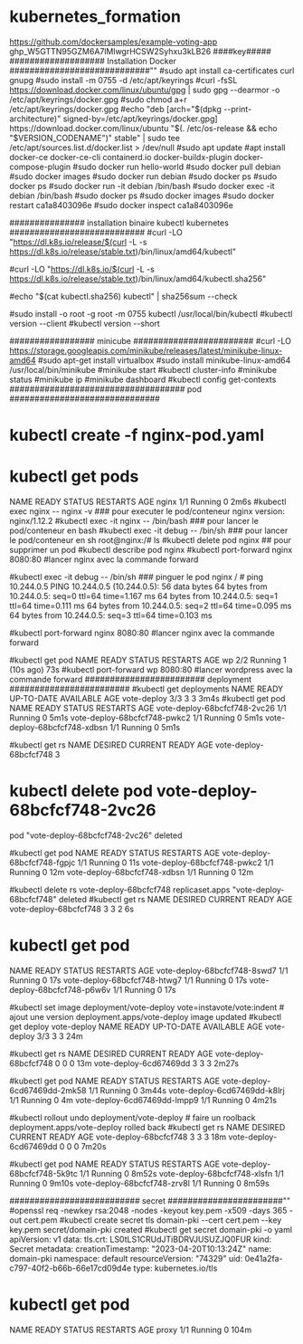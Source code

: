 # kubernetes_formation
https://github.com/dockersamples/example-voting-app
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 ####key#####
################### Installation Docker ############################""
#sudo apt install ca-certificates curl gnupg
 #sudo install -m 0755 -d /etc/apt/keyrings
 #curl -fsSL https://download.docker.com/linux/ubuntu/gpg | sudo gpg --dearmor -o /etc/apt/keyrings/docker.gpg
 #sudo chmod a+r /etc/apt/keyrings/docker.gpg
 #echo "deb [arch="$(dpkg --print-architecture)" signed-by=/etc/apt/keyrings/docker.gpg] https://download.docker.com/linux/ubuntu "$(. /etc/os-release && echo "$VERSION_CODENAME")" stable" | sudo tee /etc/apt/sources.list.d/docker.list > /dev/null 
 #sudo apt update 
#apt install docker-ce docker-ce-cli containerd.io docker-buildx-plugin docker-compose-plugin
#sudo docker run hello-world
#sudo docker pull debian
#sudo docker images
#sudo docker run debian
#sudo docker ps
#sudo docker ps 
#sudo docker run -it debian /bin/bash
#sudo docker exec -it debian /bin/bash
#sudo docker ps
#sudo docker images
#sudo docker restart ca1a8403096e 
#sudo docker inspect ca1a8403096e

############### installation binaire kubectl kubernetes ###########################
#curl -LO "https://dl.k8s.io/release/$(curl -L -s https://dl.k8s.io/release/stable.txt)/bin/linux/amd64/kubectl"

#curl -LO "https://dl.k8s.io/$(curl -L -s https://dl.k8s.io/release/stable.txt)/bin/linux/amd64/kubectl.sha256"

#echo "$(cat kubectl.sha256) kubectl" | sha256sum --check

#sudo install -o root -g root -m 0755 kubectl /usr/local/bin/kubectl
#kubectl version --client
#kubectl version --short

################# minicube ########################
#curl -LO https://storage.googleapis.com/minikube/releases/latest/minikube-linux-amd64
#sudo apt-get install virtualbox
#sudo install minikube-linux-amd64 /usr/local/bin/minikube
#minikube start
#kubectl cluster-info
#minikube status
#minikube ip
#minikube dashboard
#kubectl config get-contexts
################################### pod ##############################
# kubectl create -f nginx-pod.yaml 
# kubectl get pods
NAME    READY   STATUS    RESTARTS   AGE
nginx   1/1     Running   0          2m6s
#kubectl exec nginx -- nginx -v ### pour executer le pod/conteneur
nginx version: nginx/1.12.2
#kubectl exec -it nginx -- /bin/bash ### pour lancer le pod/conteneur en bash
#kubectl exec -it debug -- /bin/sh  ### pour lancer le pod/conteneur en sh
root@nginx:/# ls
#kubectl delete pod nginx ## pour supprimer un pod 
#kubectl describe pod nginx
#kubectl port-forward nginx 8080:80 #lancer nginx avec la commande forward

#kubectl exec -it debug -- /bin/sh ### pinguer le pod nginx
/ # ping 10.244.0.5
PING 10.244.0.5 (10.244.0.5): 56 data bytes
64 bytes from 10.244.0.5: seq=0 ttl=64 time=1.167 ms
64 bytes from 10.244.0.5: seq=1 ttl=64 time=0.111 ms
64 bytes from 10.244.0.5: seq=2 ttl=64 time=0.095 ms
64 bytes from 10.244.0.5: seq=3 ttl=64 time=0.103 ms

#kubectl port-forward nginx 8080:80 #lancer nginx avec la commande forward

#kubectl get pod
NAME    READY   STATUS    RESTARTS      AGE
wp      2/2     Running   1 (10s ago)   73s
#kubectl port-forward wp 8080:80 #lancer wordpress avec la commande forward
######################## deployment ########################
#kubectl get deployments
NAME          READY   UP-TO-DATE   AVAILABLE   AGE
vote-deploy   3/3     3            3           3m4s
#kubectl get pod
NAME                           READY   STATUS    RESTARTS       AGE
vote-deploy-68bcfcf748-2vc26   1/1     Running   0              5m1s
vote-deploy-68bcfcf748-pwkc2   1/1     Running   0              5m1s
vote-deploy-68bcfcf748-xdbsn   1/1     Running   0              5m1s

#kubectl get rs
NAME                     DESIRED   CURRENT   READY   AGE
vote-deploy-68bcfcf748   3  
# kubectl delete pod vote-deploy-68bcfcf748-2vc26
pod "vote-deploy-68bcfcf748-2vc26" deleted

#kubectl get pod
NAME                           READY   STATUS    RESTARTS       AGE
vote-deploy-68bcfcf748-fgpjc   1/1     Running   0              11s
vote-deploy-68bcfcf748-pwkc2   1/1     Running   0              12m
vote-deploy-68bcfcf748-xdbsn   1/1     Running   0              12m

#kubectl delete rs vote-deploy-68bcfcf748
replicaset.apps "vote-deploy-68bcfcf748" deleted
#kubectl get rs
NAME                     DESIRED   CURRENT   READY   AGE
vote-deploy-68bcfcf748   3         3         2       6s
# kubectl get pod
NAME                           READY   STATUS    RESTARTS         AGE
vote-deploy-68bcfcf748-8swd7   1/1     Running   0                17s
vote-deploy-68bcfcf748-htwg7   1/1     Running   0                17s
vote-deploy-68bcfcf748-p6w6v   1/1     Running   0                17s

#kubectl set image deployment/vote-deploy  vote=instavote/vote:indent # ajout une version
deployment.apps/vote-deploy image updated
#kubectl get deploy vote-deploy
NAME          READY   UP-TO-DATE   AVAILABLE   AGE
vote-deploy   3/3     3            3           24m

#kubectl get rs
NAME                     DESIRED   CURRENT   READY   AGE
vote-deploy-68bcfcf748   0         0         0       13m
vote-deploy-6cd67469dd   3         3         3       2m27s

#kubectl get pod
NAME                           READY   STATUS    RESTARTS       AGE
vote-deploy-6cd67469dd-2mk58   1/1     Running   0              3m44s
vote-deploy-6cd67469dd-k8lrj   1/1     Running   0              4m
vote-deploy-6cd67469dd-lmpp9   1/1     Running   0              4m21s

#kubectl rollout undo deployment/vote-deploy # faire un roolback
deployment.apps/vote-deploy rolled back
#kubectl get rs
NAME                     DESIRED   CURRENT   READY   AGE
vote-deploy-68bcfcf748   3         3         3       18m
vote-deploy-6cd67469dd   0         0         0       7m20s


 #kubectl get pod
NAME                           READY   STATUS              RESTARTS         AGE
vote-deploy-68bcfcf748-5k9tc   1/1     Running   0              8m52s
vote-deploy-68bcfcf748-xlsfn   1/1     Running   0              9m10s
vote-deploy-68bcfcf748-zrv8l   1/1     Running   0              8m59s


########################## secret #######################""
 #openssl req -newkey rsa:2048 -nodes -keyout key.pem -x509 -days 365 -out cert.pem
#kubectl create secret tls domain-pki --cert cert.pem --key key.pem
secret/domain-pki created
#kubectl get secret domain-pki -o yaml
apiVersion: v1
data:
  tls.crt: LS0tLS1CRUdJTiBDRVJUSUZJQ0FUR
kind: Secret
metadata:
  creationTimestamp: "2023-04-20T10:13:24Z"
  name: domain-pki
  namespace: default
  resourceVersion: "74329"
  uid: 0e41a2fa-c797-40f2-b66b-66e17cd09d4e
type: kubernetes.io/tls
# kubectl get pod
NAME                           READY   STATUS      RESTARTS         AGE
proxy                          1/1     Running     0                104m




